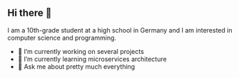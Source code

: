 ## Hi there 👋

I am a 10th-grade student at a high school in Germany and I am interested in computer science and programming.

- 🔭 I’m currently working on several projects
- 🌱 I’m currently learning microservices architecture
- 💬 Ask me about pretty much everything
<!--- 📫 How to reach me: ...-->
